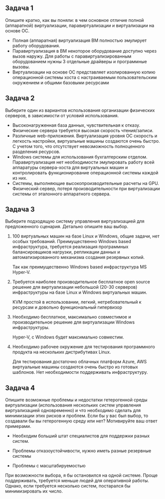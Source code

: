## Задача 1

Опишите кратко, как вы поняли: в чем основное отличие полной (аппаратной) виртуализации, паравиртуализации и виртуализации на основе ОС.

- Полная (аппаратная) виртуализация ВМ полностью эмулирует работу оборудования.
- Паравиртуализация в ВМ некоторое оборудование доступно через вызов наружу. Для работы с паравиртуализированным оборудованием нужны 3 отдельные драйверы и программные вызовы. 
- Виртуализации на основе ОС представляет изолированную копию операционной системы хоста с настраиваемым пользовательским окружением и общими базовыми ресурсами

## Задача 2

Выберите один из вариантов использования организации физических серверов, в зависимости от условий использования.

- Высоконагруженная база данных, чувствительная к отказу. Физические сервера требуется высокая скорость чтения/записи. 
- Различные web-приложения. Виртуализация уровня ОС скорость и легкость настройки, виртуальные машины создаются очень быстро. С учетом того, что отсутствует невозможность полноценного разделения ресурсов.
- Windows системы для использования бухгалтерским отделом. Паравиртуализация нет необходимости эмулировать работу всей аппаратуры сервера-хоста для виртуальных машин и контролировать функционирование операционной системы каждой из них. 
- Системы, выполняющие высокопроизводительные расчеты на GPU. Физический сервер, потеря производительности при виртуализации системы от эталонного аппаратного сервера. 

## Задача 3

Выберите подходящую систему управления виртуализацией для предложенного сценария. Детально опишите ваш выбор.

1. 100 виртуальных машин на базе Linux и Windows, общие задачи, нет особых требований. Преимущественно Windows based инфраструктура, требуется реализация программных балансировщиков нагрузки, репликации данных и автоматизированного механизма создания резервных копий.

   Так как преимущественно Windows based инфраструктура MS Hyper-V.

2. Требуется наиболее производительное бесплатное open source решение для виртуализации небольшой (20-30 серверов) инфраструктуры на базе Linux и Windows виртуальных машин.  

   KVM простой в использовании, легкий, нетребовательный к ресурсам и довольно функциональный гипервизор

3. Необходимо бесплатное, максимально совместимое и производительное решение для виртуализации Windows инфраструктуры.

   Hyper-V, с Windows  будет максимально совместим.

4. Необходимо рабочее окружение для тестирования программного продукта на нескольких дистрибутивах Linux.

   Для тестирования достаточно облачных  платформ Azure, AWS виртуальные машины создаются очень быстро из готовых шаблонов. Нет необходимости поддерживать инфраструктуру. 

## Задача 4

Опишите возможные проблемы и недостатки гетерогенной среды виртуализации (использования нескольких систем управления виртуализацией одновременно) и что необходимо сделать для минимизации этих рисков и проблем. Если бы у вас был выбор, то создавали бы вы гетерогенную среду или нет? Мотивируйте ваш ответ примерами.

- Необходим больший штат специалистов для поддержки разных систем.

- Проблемы отказоустойчивости, нужно иметь разные резервные системы 

- Проблемы с масштабируемостью

   

При возможности выбора, я бы остановился на одной системе. Проще поддерживать, требуется меньше людей для оперативной работы. Однако, если требуется несколько систем, постарался бы минимизировать их число. 
